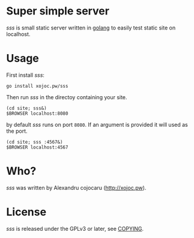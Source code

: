 # Super simple server
*sss* is small static server written in [golang](http://golang.org) to easily test static site on localhost.

# Usage
First install *sss*:
```
go install xojoc.pw/sss
```

Then run *sss* in the directoy containing your site.
```
(cd site; sss&)
$BROWSER localhost:8080
```
by default *sss* runs on port `8080`. If an argument is provided it will used as the port.
```
(cd site; sss :4567&)
$BROWSER localhost:4567
```

# Who?
*sss* was written by Alexandru cojocaru (http://xojoc.pw).

# License
*sss* is released under the GPLv3 or later, see [COPYING](COPYING).